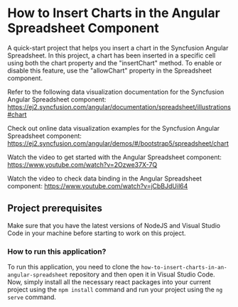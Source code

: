 # How to Insert Charts in the Angular Spreadsheet Component 

A quick-start project that helps you insert a chart in the Syncfusion Angular Spreadsheet. In this project, a chart has been inserted in a specific cell using both the chart property and the "insertChart" method. To enable or disable this feature, use the "allowChart" property in the Spreadsheet component.

Refer to the following data visualization documentation for the Syncfusion Angular Spreadsheet component: 
https://ej2.syncfusion.com/angular/documentation/spreadsheet/illustrations#chart

Check out online data visualization examples for the Syncfusion Angular Spreadsheet component: 
https://ej2.syncfusion.com/angular/demos/#/bootstrap5/spreadsheet/chart

Watch the video to get started with the Angular Spreadsheet component:
https://www.youtube.com/watch?v=2Ozwe37X-7Q

Watch the video to check data binding in the Angular Spreadsheet component:
https://www.youtube.com/watch?v=jCbBJdUil64

## Project prerequisites

Make sure that you have the latest versions of NodeJS and Visual Studio Code in your machine before starting to work on this project.

### How to run this application?

To run this application, you need to clone the `how-to-insert-charts-in-an-angular-spreadsheet` repository and then open it in Visual Studio Code. Now, simply install all the necessary react packages into your current project using the `npm install` command and run your project using the `ng serve` command.